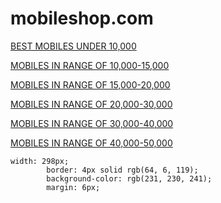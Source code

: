 # mobileshop.com
[BEST MOBILES UNDER 10,000]( https://pramitjana.github.io/under-10k)

[MOBILES IN RANGE OF 10,000-15,000](https://pramitjana.github.io/10k---15k)

[MOBILES IN RANGE OF 15,000-20,000](https://pramitjana.github.io/15k---20k)

[MOBILES IN RANGE OF 20,000-30,000](https://pramitjana.github.io/20k---30k)

[MOBILES IN RANGE OF 30,000-40,000](https://pramitjana.github.io/30k---40k)

[MOBILES IN RANGE OF 40,000-50,000](https://pramitjana.github.io/40k---50k)


    width: 298px;
            border: 4px solid rgb(64, 6, 119);
            background-color: rgb(231, 230, 241);
            margin: 6px;

